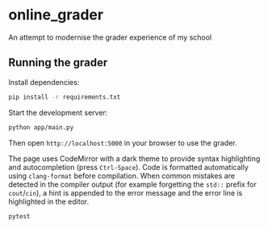 # online_grader
An attempt to modernise the grader experience of my school 

## Running the grader

Install dependencies:

```bash
pip install -r requirements.txt
```

Start the development server:

```bash
python app/main.py
```

Then open `http://localhost:5000` in your browser to use the grader.

The page uses CodeMirror with a dark theme to provide syntax highlighting and
autocompletion (press `Ctrl-Space`). Code is formatted automatically using
`clang-format` before compilation. When common mistakes are detected in the
compiler output (for example forgetting the `std::` prefix for `cout`/`cin`), a
hint is appended to the error message and the error line is highlighted in the
editor.


```bash
pytest
```
